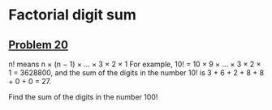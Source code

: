 # Factorial digit sum
## [Problem 20](https://projecteuler.net/problem=20)
n! means n × (n − 1) × ... × 3 × 2 × 1
For example, 10! = 10 × 9 × ... × 3 × 2 × 1 = 3628800,
and the sum of the digits in the number 10! is 3 + 6 + 2 + 8 + 8 + 0 + 0 = 27.

Find the sum of the digits in the number 100!
